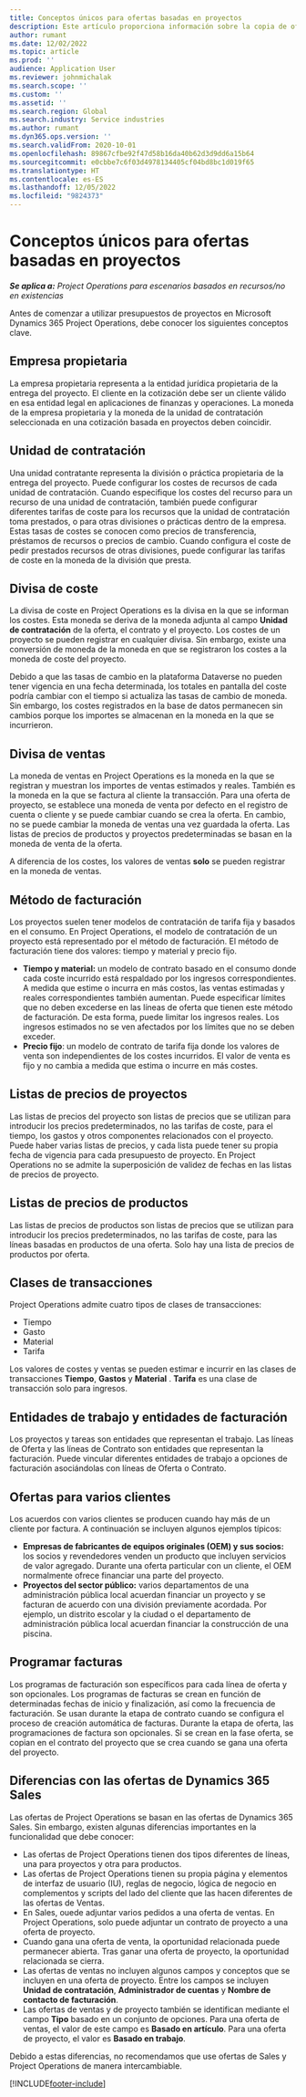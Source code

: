 ```yaml
---
title: Conceptos únicos para ofertas basadas en proyectos
description: Este artículo proporciona información sobre la copia de ofertas de proyectos en Microsoft Dynamics 365 Project Operations.
author: rumant
ms.date: 12/02/2022
ms.topic: article
ms.prod: ''
audience: Application User
ms.reviewer: johnmichalak
ms.search.scope: ''
ms.custom: ''
ms.assetid: ''
ms.search.region: Global
ms.search.industry: Service industries
ms.author: rumant
ms.dyn365.ops.version: ''
ms.search.validFrom: 2020-10-01
ms.openlocfilehash: 89867cfbe92f47d58b16da40b62d3d9dd6a15b64
ms.sourcegitcommit: e0cbbe7c6f03d4978134405cf04bd8bc1d019f65
ms.translationtype: HT
ms.contentlocale: es-ES
ms.lasthandoff: 12/05/2022
ms.locfileid: "9824373"
---
```

# <a name="concepts-unique-to-project-based-quotes"></a>Conceptos únicos para ofertas basadas en proyectos

_**Se aplica a:** Project Operations para escenarios basados en recursos/no en existencias_

Antes de comenzar a utilizar presupuestos de proyectos en Microsoft Dynamics 365 Project Operations, debe conocer los siguientes conceptos clave.

## <a name="owning-company"></a>Empresa propietaria

La empresa propietaria representa a la entidad jurídica propietaria de la entrega del proyecto. El cliente en la cotización debe ser un cliente válido en esa entidad legal en aplicaciones de finanzas y operaciones. La moneda de la empresa propietaria y la moneda de la unidad de contratación seleccionada en una cotización basada en proyectos deben coincidir.

## <a name="contracting-unit"></a>Unidad de contratación

Una unidad contratante representa la división o práctica propietaria de la entrega del proyecto. Puede configurar los costes de recursos de cada unidad de contratación. Cuando especifique los costes del recurso para un recurso de una unidad de contratación, también puede configurar diferentes tarifas de coste para los recursos que la unidad de contratación toma prestados, o para otras divisiones o prácticas dentro de la empresa. Estas tasas de costes se conocen como precios de transferencia, préstamos de recursos o precios de cambio. Cuando configura el coste de pedir prestados recursos de otras divisiones, puede configurar las tarifas de coste en la moneda de la división que presta.

## <a name="cost-currency"></a>Divisa de coste

La divisa de coste en Project Operations es la divisa en la que se informan los costes. Esta moneda se deriva de la moneda adjunta al campo **Unidad de contratación** de la oferta, el contrato y el proyecto. Los costes de un proyecto se pueden registrar en cualquier divisa. Sin embargo, existe una conversión de moneda de la moneda en que se registraron los costes a la moneda de coste del proyecto.

Debido a que las tasas de cambio en la plataforma Dataverse no pueden tener vigencia en una fecha determinada, los totales en pantalla del coste podría cambiar con el tiempo si actualiza las tasas de cambio de moneda. Sin embargo, los costes registrados en la base de datos permanecen sin cambios porque los importes se almacenan en la moneda en la que se incurrieron.

## <a name="sales-currency"></a>Divisa de ventas

La moneda de ventas en Project Operations es la moneda en la que se registran y muestran los importes de ventas estimados y reales. También es la moneda en la que se factura al cliente la transacción. Para una oferta de proyecto, se establece una moneda de venta por defecto en el registro de cuenta o cliente y se puede cambiar cuando se crea la oferta. En cambio,  no se puede cambiar la moneda de ventas una vez guardada la oferta. Las listas de precios de productos y proyectos predeterminadas se basan en la moneda de venta de la oferta.

A diferencia de los costes, los valores de ventas **solo** se pueden registrar en la moneda de ventas.

## <a name="billing-method"></a>Método de facturación

Los proyectos suelen tener modelos de contratación de tarifa fija y basados en el consumo. En Project Operations, el modelo de contratación de un proyecto está representado por el método de facturación. El método de facturación tiene dos valores: tiempo y material y precio fijo.

- **Tiempo y material:** un modelo de contrato basado en el consumo donde cada coste incurrido está respaldado por los ingresos correspondientes. A medida que estime o incurra en más costos, las ventas estimadas y reales correspondientes también aumentan. Puede especificar límites que no deben excederse en las líneas de oferta que tienen este método de facturación. De esta forma, puede limitar los ingresos reales. Los ingresos estimados no se ven afectados por los límites que no se deben exceder.
- **Precio fijo**: un modelo de contrato de tarifa fija donde los valores de venta son independientes de los costes incurridos. El valor de venta es fijo y no cambia a medida que estima o incurre en más costes.

## <a name="project-price-lists"></a>Listas de precios de proyectos

Las listas de precios del proyecto son listas de precios que se utilizan para introducir los precios predeterminados, no las tarifas de coste, para el tiempo, los gastos y otros componentes relacionados con el proyecto. Puede haber varias listas de precios, y cada lista puede tener su propia fecha de vigencia para cada presupuesto de proyecto. En Project Operations no se admite la superposición de validez de fechas en las listas de precios de proyecto.

## <a name="product-price-lists"></a>Listas de precios de productos

Las listas de precios de productos son listas de precios que se utilizan para introducir los precios predeterminados, no las tarifas de coste, para las líneas basadas en productos de una oferta. Solo hay una lista de precios de productos por oferta.

## <a name="transaction-classes"></a>Clases de transacciones

Project Operations admite cuatro tipos de clases de transacciones:

- Tiempo
- Gasto
- Material
- Tarifa

Los valores de costes y ventas se pueden estimar e incurrir en las clases de transacciones **Tiempo**, **Gastos** y **Material** . **Tarifa** es una clase de transacción solo para ingresos.

## <a name="work-entities-and-billing-entities"></a>Entidades de trabajo y entidades de facturación

Los proyectos y tareas son entidades que representan el trabajo. Las líneas de Oferta y las líneas de Contrato son entidades que representan la facturación. Puede vincular diferentes entidades de trabajo a opciones de facturación asociándolas con líneas de Oferta o Contrato.

## <a name="multi-customer-deals"></a>Ofertas para varios clientes

Los acuerdos con varios clientes se producen cuando hay más de un cliente por factura. A continuación se incluyen algunos ejemplos típicos:

- **Empresas de fabricantes de equipos originales (OEM) y sus socios:** los socios y revendedores venden un producto que incluyen servicios de valor agregado. Durante una oferta particular con un cliente, el OEM normalmente ofrece financiar una parte del proyecto.
- **Proyectos del sector público:** varios departamentos de una administración pública local acuerdan financiar un proyecto y se facturan de acuerdo con una división previamente acordada. Por ejemplo, un distrito escolar y la ciudad o el departamento de administración pública local acuerdan financiar la construcción de una piscina.

## <a name="invoice-schedules"></a>Programar facturas

Los programas de facturación son específicos para cada línea de oferta y son opcionales. Los programas de facturas se crean en función de determinadas fechas de inicio y finalización, así como la frecuencia de facturación. Se usan durante la etapa de contrato cuando se configura el proceso de creación automática de facturas. Durante la etapa de oferta, las programaciones de factura son opcionales. Si se crean en la fase oferta, se copian en el contrato del proyecto que se crea cuando se gana una oferta del proyecto.

## <a name="differences-from-dynamics-365-sales-quotes"></a>Diferencias con las ofertas de Dynamics 365 Sales

Las ofertas de Project Operations se basan en las ofertas de Dynamics 365 Sales. Sin embargo, existen algunas diferencias importantes en la funcionalidad que debe conocer:

- Las ofertas de Project Operations tienen dos tipos diferentes de líneas, una para proyectos y otra para productos.
- Las ofertas de Project Operations tienen su propia página y elementos de interfaz de usuario (IU), reglas de negocio, lógica de negocio en complementos y scripts del lado del cliente que las hacen diferentes de las ofertas de Ventas.
- En Sales, ouede adjuntar varios pedidos a una oferta de ventas. En Project Operations, solo puede adjuntar un contrato de proyecto a una oferta de proyecto.
- Cuando gana una oferta de venta, la oportunidad relacionada puede permanecer abierta. Tras ganar una oferta de proyecto, la oportunidad relacionada se cierra.
- Las ofertas de ventas no incluyen algunos campos y conceptos que se incluyen en una oferta de proyecto. Entre los campos se incluyen **Unidad de contratación**, **Administrador de cuentas** y **Nombre de contacto de facturación**.
- Las ofertas de ventas y de proyecto también se identifican mediante el campo **Tipo** basado en un conjunto de opciones. Para una oferta de ventas, el valor de este campo es **Basado en artículo**. Para una oferta de proyecto, el valor es **Basado en trabajo**.

Debido a estas diferencias, no recomendamos que use ofertas de Sales y Project Operations de manera intercambiable.

[!INCLUDE[footer-include](../includes/footer-banner.md)]
